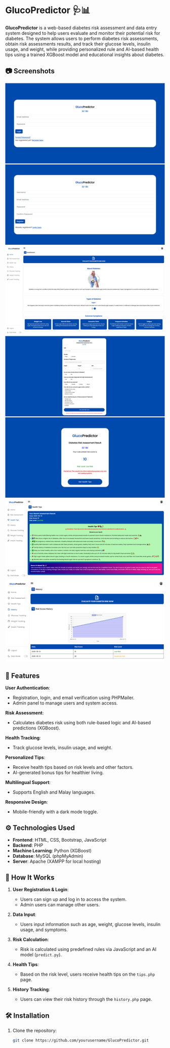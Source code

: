 # GlucoPredictor 🩺📊

**GlucoPredictor** is a web-based diabetes risk assessment and data entry system designed to help users evaluate and monitor their potential risk for diabetes. The system allows users to perform diabetes risk assessments, obtain risk assessments results, and track their glucose levels, insulin usage, and weight, while providing personalized rule and AI-based health tips using a trained XGBoost model and educational insights about diabetes.

## 📷 Screenshots
![Login Page](assets/login.png)
![Registration Page](assets/registration.png)
![Dashboard Homepage](assets/home-en.png)
![Diabetes Risk Assessment Form Page](assets/form-en.png)
![Diabetes Risk Assessment Result Page](assets/result.png)
![Personalized Health Tips Page](assets/tips-en.png)
![History Page](assets/history.png)

## 🌟 Features

**User Authentication**:
  - Registration, login, and email verification using PHPMailer.
  - Admin panel to manage users and system access.

**Risk Assessment**:
  - Calculates diabetes risk using both rule-based logic and AI-based predictions (XGBoost).

**Health Tracking**:
  - Track glucose levels, insulin usage, and weight.

**Personalized Tips**:
  - Receive health tips based on risk levels and other factors.
  - AI-generated bonus tips for healthier living.

**Multilingual Support**:
  - Supports English and Malay languages.

**Responsive Design**:
  - Mobile-friendly with a dark mode toggle.

## ⚙️ Technologies Used

  - **Frontend**: HTML, CSS, Bootstrap, JavaScript
  - **Backend**: PHP
  - **Machine Learning**: Python (XGBoost)
  - **Database**: MySQL (phpMyAdmin)
  - **Server**: Apache (XAMPP for local hosting)

## 🧪 How It Works

1. **User Registration & Login**:
     - Users can sign up and log in to access the system.
     - Admin users can manage other users.
   
2. **Data Input**:
     - Users input information such as age, weight, glucose levels, insulin usage, and symptoms.
   
3. **Risk Calculation**:
     - Risk is calculated using predefined rules via JavaScript and an AI model (`predict.py`).
   
4. **Health Tips**:
     - Based on the risk level, users receive health tips on the `tips.php` page.
   
5. **History Tracking**:
     - Users can view their risk history through the `history.php` page.

## 🛠️ Installation

1. Clone the repository:
   ```bash
   git clone https://github.com/yourusername/GlucoPredictor.git
